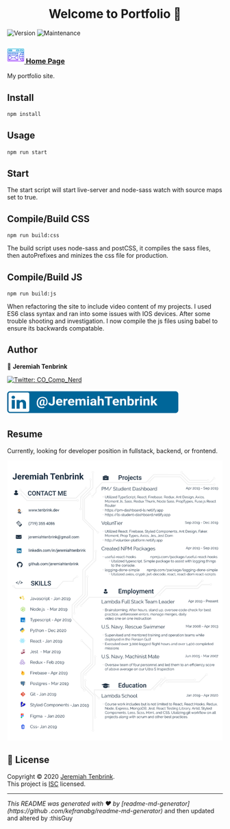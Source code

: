 
<h1 align="center">Welcome to Portfolio 👋</h1>
<div>
  <img alt="Version" src="https://img.shields.io/badge/version-1.0.0-blue.svg?cacheSeconds=2592000" />
    <img alt="Maintenance" src="https://img.shields.io/badge/Maintained%3F-yes-green.svg" />
</div>


### <a href="http://tenbrink.dev"><img src="./assets/images/seo-and-web.svg" height="40"> Home Page</a>

My portfolio site. 

## Install

```sh
npm install
```
## Usage

```sh
npm run start
```

## Start
The start script will start live-server and node-sass watch with source maps
 set to true.


## Compile/Build CSS

```shell script
npm run build:css
```

The build script uses node-sass and postCSS, it compiles the sass files, then
 autoPrefixes and minizes the css file for production. 
 
 ## Compile/Build JS
 
 ```shell script
npm run build:js
```

When refactoring the site to include video content of my projects. I used ES6
 class syntax and ran into some issues with IOS devices. After some trouble
  shooting and investigation. I now compile the js files using babel to
   ensure its backwards compatable. 

## Author

👤 **Jeremiah Tenbrink**
<p>
  <a href="https://twitter.com/CO_Comp_Nerd" target="_blank">
    <img alt="Twitter: CO_Comp_Nerd" src="https://img.shields.io/twitter/follow/CO_Comp_Nerd.svg?style=social" />
  </a>
  </p>
  <p>
    <a href="https://www.linkedin.com/in/jeremiahtenbrink/" target="_blank">
        <img alt="LinkedIn: JeremiahTenbrink" src="./assets/images/linkedInBadge.svg" />
      </a>
</p>

## Resume
Currently, looking for developer position in fullstack, backend, or frontend. 


  <a href="https://drive.google.com/file/d/13dwfRXEcEvPOSFiq_GHCyV5nq6pwahVX/view?usp=sharing" target="_blank">
      <img alt="Resume: Jeremiah Tenbrink" src="./assets/images/JeremiahTenbrinkResume.svg" />
    </a>


## 📝 License

Copyright © 2020 [Jeremiah Tenbrink](https://github.com/jeremiahtenbrink).<br />
This project is [ISC](https://github.com/jeremiahtenbrink/jeremiahtenbrinkhub.io.git/blob/master/LICENSE) licensed.

***
_This README was generated with ❤️ by [readme-md-generator](https://github
.com/kefranabg/readme-md-generator)_ and then updated and altered by :thisGuy
